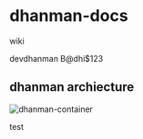 # dhanman-docs
wiki



devdhanman
B@dhi$123


## dhanman archiecture
![dhanman-container](http://www.plantuml.com/plantuml/proxy?cache=no&src=https://raw.githubusercontent.com/b2atech/dhanman-docs/main/dhanman-container.puml)

test
